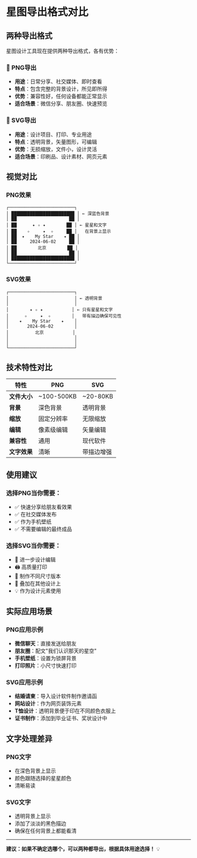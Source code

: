 # 星图导出格式对比

## 两种导出格式

星图设计工具现在提供两种导出格式，各有优势：

### 📸 PNG导出
- **用途**：日常分享、社交媒体、即时查看
- **特点**：包含完整的背景设计，所见即所得
- **优势**：兼容性好，任何设备都能正常显示
- **适合场景**：微信分享、朋友圈、快速预览

### 🎨 SVG导出  
- **用途**：设计项目、打印、专业用途
- **特点**：透明背景，矢量图形，可编辑
- **优势**：无损缩放，文件小，设计灵活
- **适合场景**：印刷品、设计素材、网页元素

## 视觉对比

### PNG效果
```
┌─────────────────────────┐
│ ████████████████████████ │ ← 深蓝色背景
│ ██                    ██ │
│ ██      ✦ ✧ ✦        ██ │ ← 星星和文字
│ ██    ✧     ✦  ✧     ██ │   在背景上显示
│ ██  ✦    My Star    ✦ ██ │
│ ██     2024-06-02     ██ │
│ ██        北京        ██ │
│ ██                    ██ │
│ ████████████████████████ │
└─────────────────────────┘
```

### SVG效果  
```
┌─────────────────────────┐
│                         │ ← 透明背景
│                         │
│        ✦ ✧ ✦           │ ← 只有星星和文字
│      ✧     ✦  ✧        │   带有描边确保可见性
│    ✦    My Star    ✦    │
│       2024-06-02        │
│          北京           │
│                         │
│                         │
└─────────────────────────┘
```

## 技术特性对比

| 特性 | PNG | SVG |
|------|-----|-----|
| **文件大小** | ~100-500KB | ~20-80KB |
| **背景** | 深色背景 | 透明背景 |
| **缩放** | 固定分辨率 | 无限缩放 |
| **编辑** | 像素级编辑 | 矢量编辑 |
| **兼容性** | 通用 | 现代软件 |
| **文字效果** | 清晰 | 带描边增强 |

## 使用建议

### 选择PNG当你需要：
- ✅ 快速分享给朋友看效果
- ✅ 在社交媒体发布  
- ✅ 作为手机壁纸
- ✅ 不需要编辑的最终成品

### 选择SVG当你需要：
- 🎨 进一步设计编辑
- 🖨️ 高质量打印
- 📐 制作不同尺寸版本
- 🎪 叠加在其他设计上
- 💡 作为设计元素使用

## 实际应用场景

### PNG应用示例
- **微信聊天**：直接发送给朋友
- **朋友圈**：配文"我们认识那天的星空"
- **手机壁纸**：设置为锁屏背景
- **打印照片**：小尺寸快速打印

### SVG应用示例  
- **结婚请柬**：导入设计软件制作邀请函
- **网站设计**：作为网页装饰元素
- **T恤设计**：透明背景便于印在不同颜色衣服上
- **证书制作**：添加到毕业证书、奖状设计中

## 文字处理差异

### PNG文字
- 在深色背景上显示
- 颜色跟随选择的星星颜色
- 清晰易读

### SVG文字
- 透明背景上显示
- 添加了淡淡的黑色描边
- 确保在任何背景上都能看清

---

**建议：如果不确定选哪个，可以两种都导出，根据具体用途选择！** 💡 